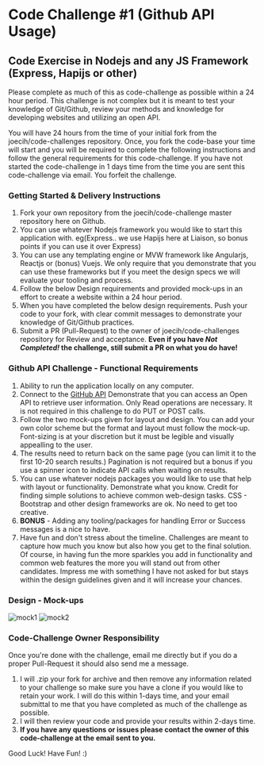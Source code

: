 # Code Challenge #1 (Github API Usage)

## Code Exercise in Nodejs and any JS Framework (Express, Hapijs or other) ##
Please complete as much of this as code-challenge as possible within a 24 hour period. This challenge is not complex but it is meant to test your knowledge of Git/Github, review your methods and knowledge for developing websites and utilizing an open API.

You will have 24 hours from the time of your initial fork from the joecih/code-challenges repository. Once, you fork the code-base your time will start and you will be required to complete the following instructions and follow the general requirements for this code-challenge. If you have not started the code-challenge in 1 days time from the time you are sent this code-challenge via email. You forfeit the challenge.


### Getting Started & Delivery Instructions ###
1. Fork your own repository from the joecih/code-challenge master repository here on Github.
2. You can use whatever Nodejs framework you would like to start this application with. eg(Express.. we use Hapijs here at Liaison, so bonus points if you can use it over Express)
3. You can use any templating engine or MVW framework like Angularjs, Reactjs or (bonus) Vuejs. We only require that you demonstrate that you can use these frameworks but if you meet the design specs we will evaluate your tooling and process.
4. Follow the below Design requirements and provided mock-ups in an effort to create a website within a 24 hour period.
5. When you have completed the below design requirements. Push your code to your fork, with clear commit messages to demonstrate your knowledge of Git/Github practices. 
6. Submit a PR (Pull-Request) to the owner of joecih/code-challenges repository for Review and acceptance.
**Even if you have *Not Completed!* the challenge, still submit a PR on what you do have!**


### Github API Challenge - Functional Requirements ####
1. Ability to run the application locally on any computer.
2. Connect to the [GitHub API](https://developer.github.com/v3/users/.) Demonstrate that you can access an Open API to retrieve user information. Only Read operations are necessary. It is not required in this challenge to do PUT or POST calls.
3. Follow the two mock-ups given for layout and design. You can add your own color scheme but the format and layout must follow the mock-up. Font-sizing is at your discretion but it must be legible and visually appealling to the user.
4. The results need to return back on the same page (you can limit it to the first 10-20 search results.) Pagination is not required but a bonus if you use a spinner icon to indicate API calls when waiting on results.
5. You can use whatever nodejs packages you would like to use that help with layout or functionality. Demonstrate what you know. Credit for finding simple solutions to achieve common web-design tasks. CSS - Bootstrap and other design frameworks are ok. No need to get too creative.
6. **BONUS** - Adding any tooling/packages for handling Error or Success messages is a nice to have.
7. Have fun and don't stress about the timeline. Challenges are meant to capture how much you know but also how you get to the final solution. Of course, in having fun the more sparkles you add in functionality and common web features the more you will stand out from other candidates. Impress me with something I have not asked for but stays within the design guidelines given and it will increase your chances.

### Design - Mock-ups ###
![mock1](https://github.com/joecih/code-challenges/blob/master/github_users/CodeChallenge_Mock1.jpg)
![mock2](https://github.com/joecih/code-challenges/blob/master/github_users/CodeChallenge_Mock1b.jpg)

### Code-Challenge Owner Responsibility ###
Once you're done with the challenge, email me directly but if you do a proper Pull-Request it should also send me a message.
1. I will .zip your fork for archive and then remove any information related to your challenge so make sure you have a clone if you would like to retain your work. I will do this within 1-days time, and your email submittal to me that you have completed as much of the challenge as possible.
2. I will then review your code and provide your results within 2-days time.
3. **If you have any questions or issues please contact the owner of this code-challenge at the email sent to you.**

Good Luck! Have Fun! :)

[logo]: https://media1.tenor.com/images/e7f79995b28895c08b44106ce526f9d4/tenor.gif?itemid=3934383 "media"

